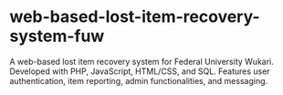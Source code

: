 # web-based-lost-item-recovery-system-fuw
A web-based lost item recovery system for Federal University Wukari. Developed with PHP, JavaScript, HTML/CSS, and SQL. Features user authentication, item reporting, admin functionalities, and messaging.
